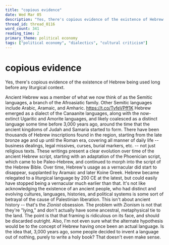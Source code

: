 ```yaml
---
title: "copious evidence"
date: Wed Mar 05
description: "Yes, there's copious evidence of the existence of Hebrew being used long before any liturgical context."
thread_id: thread_0116
word_count: 341
reading_time: 2
primary_theme: political economy
tags: ["political economy", "dialectics", "cultural criticism"]
---
```


# copious evidence

Yes, there's copious evidence of the existence of Hebrew being used long before any liturgical context.

Ancient Hebrew was a member of what we now think of as the Semitic languages, a branch of the Afroasiatic family. Other Semitic languages include Arabic, Aramaic, and Amharic. https://t.co/TvfeVPff1K Hebrew emerged as a dialect of the Canaanite languages, along with the now-extinct Ugaritic and Amorite languages, and likely coalesced as a distinct language some time before 3,000 years ago, around the time that the ancient kingdoms of Judah and Samaria started to form. There have been thousands of Hebrew inscriptions found in the region, starting from the late bronze age and up until the Roman era, covering all manner of daily life -- business dealings, legal missives, curses, burial markers, etc. -- not just religious texts. These writings present a clear evolution over time of the ancient Hebrew script, starting with an adaptation of the Phoenician script, which came to be Paleo-Hebrew, and continued to morph into the script of the Hebrew Bible. Over time, Hebrew's usage as a vernacular did start to disappear, supplanted by Aramaic and later Koine Greek. Hebrew became relegated to a liturgical language by 200 CE at the latest, but could easily have stopped being a vernacular much earlier than that. It's not like acknowledging the existence of an ancient people, who had distinct and evolving cultures, languages, histories, and political systems is some sort of betrayal of the cause of Palestinian liberation. This isn't about ancient history -- that's the *Zionist* obsession. The problem with Zionism is not that they're "lying," and don't actually have some ancestral, metaphysical tie to the land. The point is that that framing is ridiculous on its face, and should be discarded outright. Also, I'm not even sure what the alternate hypothesis would be to the concept of Hebrew having once been an actual language. Is the idea that, 3,000 years ago, some people decided to invent a language out of nothing, purely to write a holy book? That doesn't even make sense.